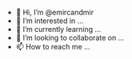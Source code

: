 - 👋 Hi, I’m @emircandmir
- 👀 I’m interested in ...
- 🌱 I’m currently learning ...
- 💞️ I’m looking to collaborate on ...
- 📫 How to reach me ...

<!---
emircandmir/emircandmir is a ✨ special ✨ repository because its `README.md` (this file) appears on your GitHub profile.
You can click the Preview link to take a look at your changes.
--->
